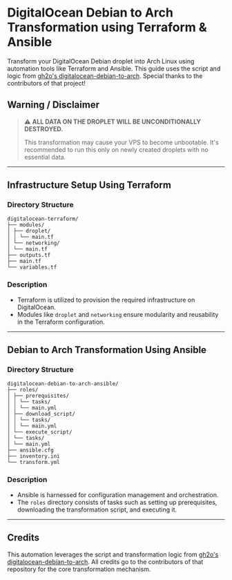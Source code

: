 # DigitalOcean Debian to Arch Transformation using Terraform & Ansible

Transform your DigitalOcean Debian droplet into Arch Linux using automation tools like Terraform and Ansible. This guide uses the script and logic from [gh2o's digitalocean-debian-to-arch](https://github.com/gh2o/digitalocean-debian-to-arch). Special thanks to the contributors of that project!

## Warning / Disclaimer
>
> :warning: **ALL DATA ON THE DROPLET WILL BE UNCONDITIONALLY DESTROYED.**
>
> This transformation may cause your VPS to become unbootable. It's recommended to run this only on newly created droplets with no essential data.
---

## Infrastructure Setup Using Terraform

### Directory Structure

```
digitalocean-terraform/
├── modules/
│ ├── droplet/
│ │ └── main.tf
│ └── networking/
│ └── main.tf
├── outputs.tf
├── main.tf
└── variables.tf
```

### Description

- Terraform is utilized to provision the required infrastructure on DigitalOcean.
- Modules like `droplet` and `networking` ensure modularity and reusability in the Terraform configuration.

---

## Debian to Arch Transformation Using Ansible

### Directory Structure

```
digitalocean-debian-to-arch-ansible/
├── roles/
│ ├── prerequisites/
│ │ └── tasks/
│ │ └── main.yml
│ ├── download_script/
│ │ └── tasks/
│ │ └── main.yml
│ └── execute_script/
│ └── tasks/
│ └── main.yml
├── ansible.cfg
├── inventory.ini
└── transform.yml
```

### Description

- Ansible is harnessed for configuration management and orchestration.
- The `roles` directory consists of tasks such as setting up prerequisites, downloading the transformation script, and executing it.

---

## Credits

This automation leverages the script and transformation logic from [gh2o's digitalocean-debian-to-arch](https://github.com/gh2o/digitalocean-debian-to-arch). All credits go to the contributors of that repository for the core transformation mechanism.
